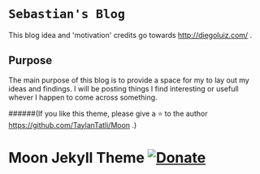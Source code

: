   
# `Sebastian's Blog`

This blog idea and 'motivation' credits go towards http://diegoluiz.com/ .

## Purpose

The main purpose of this blog is to provide a space for my to lay out my ideas and findings. 
I will be posting things I find interesting or usefull whever I happen to come across something. 
    
######(If you like this theme, please give a :star: to the author https://github.com/TaylanTatli/Moon .)
# Moon Jekyll Theme [![Donate](https://img.shields.io/badge/paypal-donate-blue.svg)](https://www.paypal.me/taylantatli/0usd)  
